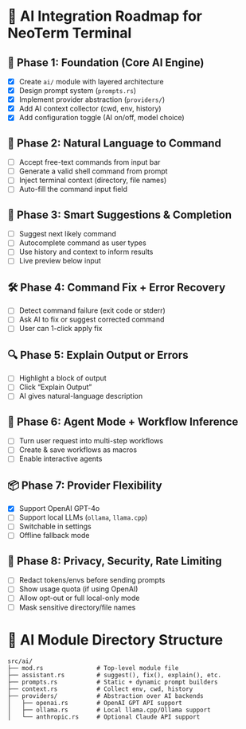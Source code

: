 # 🤖 AI Integration Roadmap for NeoTerm Terminal

## 🧱 Phase 1: Foundation (Core AI Engine)
- [x] Create `ai/` module with layered architecture
- [x] Design prompt system (`prompts.rs`)
- [x] Implement provider abstraction (`providers/`)
- [x] Add AI context collector (cwd, env, history)
- [x] Add configuration toggle (AI on/off, model choice)

## 💬 Phase 2: Natural Language to Command
- [ ] Accept free-text commands from input bar
- [ ] Generate a valid shell command from prompt
- [ ] Inject terminal context (directory, file names)
- [ ] Auto-fill the command input field

## 🔁 Phase 3: Smart Suggestions & Completion
- [ ] Suggest next likely command
- [ ] Autocomplete command as user types
- [ ] Use history and context to inform results
- [ ] Live preview below input

## 🛠️ Phase 4: Command Fix + Error Recovery
- [ ] Detect command failure (exit code or stderr)
- [ ] Ask AI to fix or suggest corrected command
- [ ] User can 1-click apply fix

## 🔍 Phase 5: Explain Output or Errors
- [ ] Highlight a block of output
- [ ] Click “Explain Output”
- [ ] AI gives natural-language description

## 🧠 Phase 6: Agent Mode + Workflow Inference
- [ ] Turn user request into multi-step workflows
- [ ] Create & save workflows as macros
- [ ] Enable interactive agents

## 📦 Phase 7: Provider Flexibility
- [x] Support OpenAI GPT-4o
- [ ] Support local LLMs (`ollama`, `llama.cpp`)
- [ ] Switchable in settings
- [ ] Offline fallback mode

## 🔐 Phase 8: Privacy, Security, Rate Limiting
- [ ] Redact tokens/envs before sending prompts
- [ ] Show usage quota (if using OpenAI)
- [ ] Allow opt-out or full local-only mode
- [ ] Mask sensitive directory/file names

# 📁 AI Module Directory Structure

```plaintext
src/ai/
├── mod.rs               # Top-level module file
├── assistant.rs         # suggest(), fix(), explain(), etc.
├── prompts.rs           # Static + dynamic prompt builders
├── context.rs           # Collect env, cwd, history
├── providers/           # Abstraction over AI backends
│   ├── openai.rs        # OpenAI GPT API support
│   ├── ollama.rs        # Local llama.cpp/Ollama support
│   └── anthropic.rs     # Optional Claude API support

